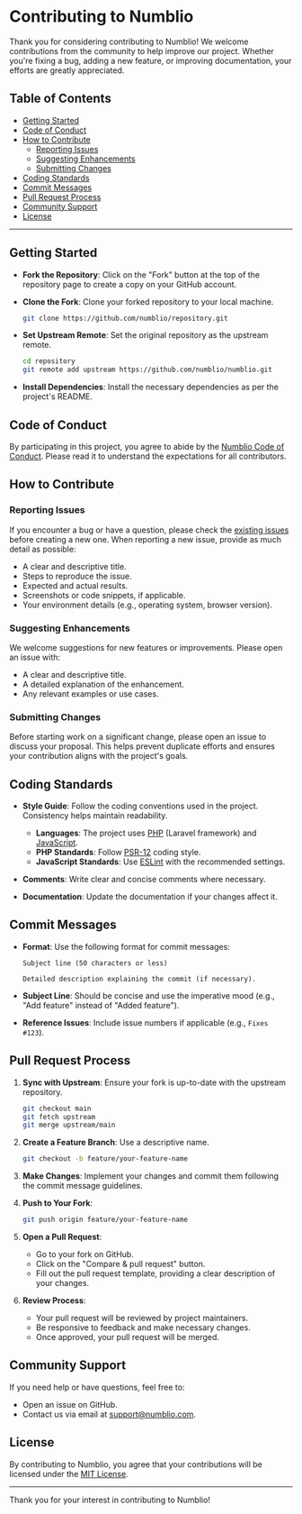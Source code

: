 
# Contributing to Numblio

Thank you for considering contributing to Numblio! We welcome contributions from the community to help improve our project. Whether you're fixing a bug, adding a new feature, or improving documentation, your efforts are greatly appreciated.

## Table of Contents

- [Getting Started](#getting-started)
- [Code of Conduct](#code-of-conduct)
- [How to Contribute](#how-to-contribute)
  - [Reporting Issues](#reporting-issues)
  - [Suggesting Enhancements](#suggesting-enhancements)
  - [Submitting Changes](#submitting-changes)
- [Coding Standards](#coding-standards)
- [Commit Messages](#commit-messages)
- [Pull Request Process](#pull-request-process)
- [Community Support](#community-support)
- [License](#license)

---

## Getting Started

- **Fork the Repository**: Click on the "Fork" button at the top of the repository page to create a copy on your GitHub account.
- **Clone the Fork**: Clone your forked repository to your local machine.

  ```bash
  git clone https://github.com/numblio/repository.git
  ```

- **Set Upstream Remote**: Set the original repository as the upstream remote.

  ```bash
  cd repository
  git remote add upstream https://github.com/numblio/numblio.git
  ```

- **Install Dependencies**: Install the necessary dependencies as per the project's README.

## Code of Conduct

By participating in this project, you agree to abide by the [Numblio Code of Conduct](CODE_OF_CONDUCT.md). Please read it to understand the expectations for all contributors.

## How to Contribute

### Reporting Issues

If you encounter a bug or have a question, please check the [existing issues](https://github.com/numblio/numblio-documentation/issues) before creating a new one. When reporting a new issue, provide as much detail as possible:

- A clear and descriptive title.
- Steps to reproduce the issue.
- Expected and actual results.
- Screenshots or code snippets, if applicable.
- Your environment details (e.g., operating system, browser version).

### Suggesting Enhancements

We welcome suggestions for new features or improvements. Please open an issue with:

- A clear and descriptive title.
- A detailed explanation of the enhancement.
- Any relevant examples or use cases.

### Submitting Changes

Before starting work on a significant change, please open an issue to discuss your proposal. This helps prevent duplicate efforts and ensures your contribution aligns with the project's goals.

## Coding Standards

- **Style Guide**: Follow the coding conventions used in the project. Consistency helps maintain readability.

  - **Languages**: The project uses [PHP](https://www.php.net/) (Laravel framework) and [JavaScript](https://developer.mozilla.org/en-US/docs/Web/JavaScript).
  - **PHP Standards**: Follow [PSR-12](https://www.php-fig.org/psr/psr-12/) coding style.
  - **JavaScript Standards**: Use [ESLint](https://eslint.org/) with the recommended settings.

- **Comments**: Write clear and concise comments where necessary.
- **Documentation**: Update the documentation if your changes affect it.

## Commit Messages

- **Format**: Use the following format for commit messages:

  ```
  Subject line (50 characters or less)

  Detailed description explaining the commit (if necessary).
  ```

- **Subject Line**: Should be concise and use the imperative mood (e.g., "Add feature" instead of "Added feature").
- **Reference Issues**: Include issue numbers if applicable (e.g., `Fixes #123`).

## Pull Request Process

1. **Sync with Upstream**: Ensure your fork is up-to-date with the upstream repository.

   ```bash
   git checkout main
   git fetch upstream
   git merge upstream/main
   ```

2. **Create a Feature Branch**: Use a descriptive name.

   ```bash
   git checkout -b feature/your-feature-name
   ```

3. **Make Changes**: Implement your changes and commit them following the commit message guidelines.

4. **Push to Your Fork**:

   ```bash
   git push origin feature/your-feature-name
   ```

5. **Open a Pull Request**:

   - Go to your fork on GitHub.
   - Click on the "Compare & pull request" button.
   - Fill out the pull request template, providing a clear description of your changes.

6. **Review Process**:

   - Your pull request will be reviewed by project maintainers.
   - Be responsive to feedback and make necessary changes.
   - Once approved, your pull request will be merged.

## Community Support

If you need help or have questions, feel free to:

- Open an issue on GitHub.
- Contact us via email at [support@numblio.com](mailto:support@numblio.com).

## License

By contributing to Numblio, you agree that your contributions will be licensed under the [MIT License](LICENSE).

---

Thank you for your interest in contributing to Numblio!
